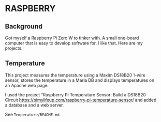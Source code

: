 # RASPBERRY

## Background

Got myself a Raspberry Pi Zero W to tinker with. A small one-board computer
that is easy to develop software for. I like that. Here are my projects.

## Temperature

This project measures the temperature using a Maxim DS18B20 1-wire sensor,
stores the temperature in a Maria DB and displays temperatures on an Apache
web page.

I used the project "Raspberry Pi Temperature Sensor: Build a DS18B20 Circuit
https://pimylifeup.com/raspberry-pi-temperature-sensor/ and added a database
and a web server.

See `Temperature/README.md`.
